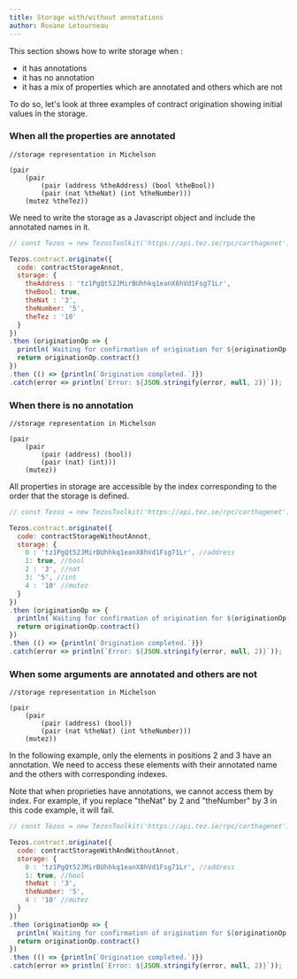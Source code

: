 ```yaml
---
title: Storage with/without annotations
author: Roxane Letourneau
---
```


This section shows how to write storage when :
- it has annotations
- it has no annotation
- it has a mix of properties which are annotated and others which are not

To do so, let's look at three examples of contract origination showing initial values in the storage.

### When all the properties are annotated

```
//storage representation in Michelson

(pair 
    (pair 
        (pair (address %theAddress) (bool %theBool)) 
        (pair (nat %theNat) (int %theNumber)))
    (mutez %theTez)) 
```

We need to write the storage as a Javascript object and include the annotated names in it.

```js live noInline
// const Tezos = new TezosToolkit('https://api.tez.ie/rpc/carthagenet');

Tezos.contract.originate({
  code: contractStorageAnnot,
  storage: {
    theAddress : 'tz1PgQt52JMirBUhhkq1eanX8hVd1Fsg71Lr',
    theBool: true,
    theNat : '3',
    theNumber: '5',
    theTez : '10'
  }
})
.then (originationOp => {
  println(`Waiting for confirmation of origination for ${originationOp.contractAddress}...`);
  return originationOp.contract()
})
.then (() => {println(`Origination completed.`)})
.catch(error => println(`Error: ${JSON.stringify(error, null, 2)}`));
```
### When there is no annotation

```
//storage representation in Michelson

(pair 
    (pair 
        (pair (address) (bool)) 
        (pair (nat) (int)))
    (mutez)) 
```
All properties in storage are accessible by the index corresponding to the order that the storage is defined.

```js live noInline
// const Tezos = new TezosToolkit('https://api.tez.ie/rpc/carthagenet');

Tezos.contract.originate({
  code: contractStorageWithoutAnnot,
  storage: {
    0 : 'tz1PgQt52JMirBUhhkq1eanX8hVd1Fsg71Lr', //address
    1: true, //bool
    2 : '3', //nat
    3: '5', //int
    4 : '10' //mutez
  }
})
.then (originationOp => {
  println(`Waiting for confirmation of origination for ${originationOp.contractAddress}...`);
  return originationOp.contract()
})
.then (() => {println(`Origination completed.`)})
.catch(error => println(`Error: ${JSON.stringify(error, null, 2)}`));
```

### When some arguments are annotated and others are not

```
//storage representation in Michelson

(pair 
    (pair 
        (pair (address) (bool)) 
        (pair (nat %theNat) (int %theNumber)))
    (mutez))
```

In the following example, only the elements in positions 2 and 3 have an annotation. We need to access these elements with their annotated name and the others with corresponding indexes.

Note that when proprieties have annotations, we cannot access them by index. For example, if you replace "theNat" by 2 and "theNumber" by 3 in this code example, it will fail.

```js live noInline
// const Tezos = new TezosToolkit('https://api.tez.ie/rpc/carthagenet');

Tezos.contract.originate({
  code: contractStorageWithAndWithoutAnnot,
  storage: {
    0 : 'tz1PgQt52JMirBUhhkq1eanX8hVd1Fsg71Lr', //address
    1: true, //bool
    theNat : '3',
    theNumber: '5',
    4 : '10' //mutez
  }
})
.then (originationOp => {
  println(`Waiting for confirmation of origination for ${originationOp.contractAddress}...`);
  return originationOp.contract()
})
.then (() => {println(`Origination completed.`)})
.catch(error => println(`Error: ${JSON.stringify(error, null, 2)}`));
```
